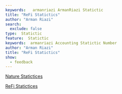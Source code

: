 ```yaml
---
keywords:   armanriazi ArmanRiazi Statictic
title: "ReFi Statictics"
author: "Arman Riazi"
search:
  exclude: false
type:  Statictic
feature:  Statictic
keywords:  armanriazi Accounting Statictic Number
author: "Arman Riazi"
title: "ReFi Statictics"
show:
  - feedback
---
```


[Nature Statictices](./nature/statistic_nature.md)

[ReFi Statictices](./refi/statistic_refi.md)